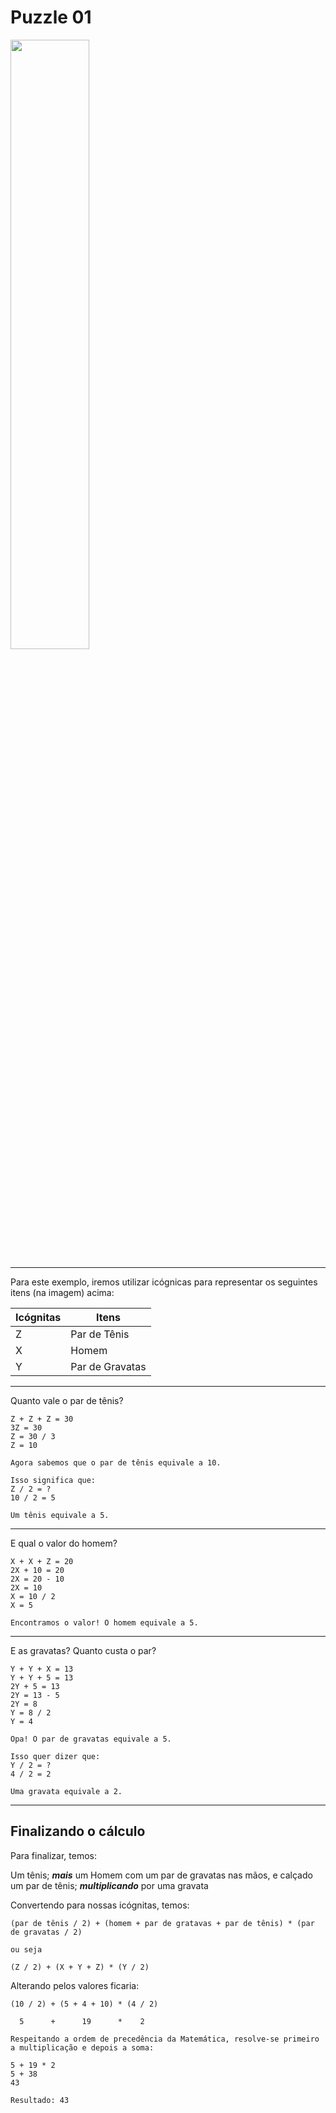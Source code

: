 # Puzzle 01

<img src="https://github.com/CleitonBrito/Logica/blob/master/Puzze_01/puzzle01.jfif" width="50%">

----

Para este exemplo, iremos utilizar icógnicas para representar os seguintes itens (na imagem) acima:

Icógnitas | Itens
----------|--------------
Z         | Par de Tênis
X         | Homem
Y         | Par de Gravatas

----

Quanto vale o par de tênis?

````
Z + Z + Z = 30
3Z = 30
Z = 30 / 3
Z = 10

Agora sabemos que o par de tênis equivale a 10.

Isso significa que: 
Z / 2 = ?
10 / 2 = 5

Um tênis equivale a 5.
````
----

E qual o valor do homem?

````
X + X + Z = 20
2X + 10 = 20
2X = 20 - 10
2X = 10
X = 10 / 2
X = 5

Encontramos o valor! O homem equivale a 5.
````

----

E as gravatas? Quanto custa o par?

````
Y + Y + X = 13
Y + Y + 5 = 13
2Y + 5 = 13
2Y = 13 - 5
2Y = 8
Y = 8 / 2
Y = 4

Opa! O par de gravatas equivale a 5.

Isso quer dizer que:
Y / 2 = ?
4 / 2 = 2

Uma gravata equivale a 2.
````

----
## Finalizando o cálculo ##

Para finalizar, temos:

Um tênis; ___mais___ um Homem com um par de gravatas nas mãos, e calçado um par de tênis;  ___multiplicando___ por uma gravata

Convertendo para nossas icógnitas, temos:

````
(par de tênis / 2) + (homem + par de gratavas + par de tênis) * (par de gravatas / 2)

ou seja

(Z / 2) + (X + Y + Z) * (Y / 2)
````

Alterando pelos valores ficaria:

````
(10 / 2) + (5 + 4 + 10) * (4 / 2)

  5      +      19      *    2
  
Respeitando a ordem de precedência da Matemática, resolve-se primeiro a multiplicação e depois a soma:

5 + 19 * 2
5 + 38
43

Resultado: 43
````
